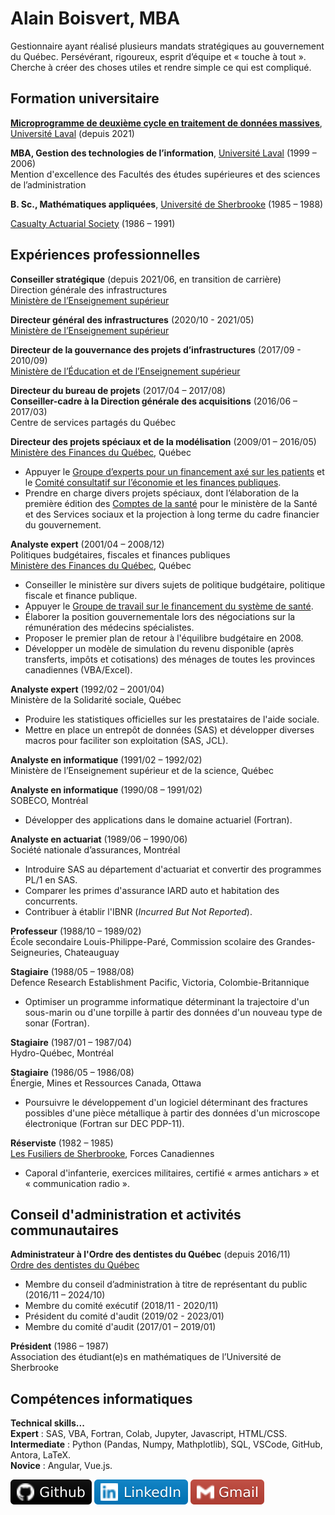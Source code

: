 
# Alain Boisvert, MBA

Gestionnaire ayant réalisé plusieurs mandats stratégiques au gouvernement du Québec.
Persévérant, rigoureux, esprit d’équipe et «&nbsp;touche à tout&nbsp;». Cherche à créer des choses utiles et rendre simple ce qui est compliqué.

## Formation universitaire

[**Microprogramme de deuxième cycle en traitement de données massives**](https://www.fsg.ulaval.ca/etudes/programmes-detudes/microprogramme-de-deuxieme-cycle-en-traitement-de-donnees-massives/), [Université Laval](https://www.ulaval.ca/) (depuis 2021)

**MBA, Gestion des technologies de l’information**, [Université Laval](https://www.ulaval.ca/) (1999 – 2006)<br>
Mention d'excellence des Facultés des études supérieures et des sciences de l’administration

**B. Sc., Mathématiques appliquées**, [Université de Sherbrooke](https://www.usherbrooke.ca/) (1985 – 1988)

[Casualty Actuarial Society](https://www.casact.org/) (1986 – 1991)

## Expériences professionnelles

**Conseiller stratégique** (depuis 2021/06, en transition de carrière)<br>
Direction générale des infrastructures<br>
[Ministère de l’Enseignement supérieur](http://www.education.gouv.qc.ca/)

**Directeur général des infrastructures** (2020/10 - 2021/05)<br>
[Ministère de l’Enseignement supérieur](http://www.education.gouv.qc.ca/)

**Directeur de la gouvernance des projets d’infrastructures** (2017/09 - 2010/09)<br>
[Ministère de l’Éducation et de l’Enseignement supérieur](http://www.education.gouv.qc.ca/)

**Directeur du bureau de projets** (2017/04 – 2017/08)<br>
**Conseiller-cadre à la Direction générale des acquisitions** (2016/06 – 2017/03)<br>
Centre de services partagés du Québec

**Directeur des projets spéciaux et de la modélisation** (2009/01 – 2016/05)<br>
[Ministère des Finances du Québec](http://www.finances.gouv.qc.ca/), Québec

- Appuyer le [Groupe d’experts pour un financement axé sur les patients](https://www.groupes.finances.gouv.qc.ca/santefinancementactivite/travaux/rapports-et-recommandations/index.html) et le [Comité consultatif sur l’économie et les finances publiques](https://www.groupes.finances.gouv.qc.ca/Consultprebudg/2010-2011/).
- Prendre en charge divers projets spéciaux, dont l’élaboration de la première édition des [Comptes de la santé](https://publications.msss.gouv.qc.ca/msss/sujets/comptes-de-la-sante) pour le ministère de la Santé et des Services sociaux et la projection à long terme du cadre financier du gouvernement.

**Analyste expert** (2001/04 – 2008/12)<br>
Politiques budgétaires, fiscales et finances publiques<br>
[Ministère des Finances du Québec](http://www.finances.gouv.qc.ca/), Québec

- Conseiller le ministère sur divers sujets de politique budgétaire, politique fiscale et finance publique.
- Appuyer le [Groupe de travail sur le financement du système de santé](https://www.groupes.finances.gouv.qc.ca/financementsante/fr/groupe/index.asp).
- Élaborer la position gouvernementale lors des négociations sur la rémunération des médecins spécialistes.
- Proposer le premier plan de retour à l'équilibre budgétaire en 2008.
- Développer un modèle de simulation du revenu disponible (après transferts, impôts et cotisations) des ménages de toutes les provinces canadiennes (VBA/Excel).

**Analyste expert** (1992/02 – 2001/04)<br>
Ministère de la Solidarité sociale, Québec

- Produire les statistiques officielles sur les prestataires de l'aide sociale.
- Mettre en place un entrepôt de données (SAS) et développer diverses macros pour faciliter son exploitation (SAS, JCL).

**Analyste en informatique** (1991/02 – 1992/02)<br>
Ministère de l’Enseignement supérieur et de la science, Québec

**Analyste en informatique** (1990/08 – 1991/02)<br>
SOBECO, Montréal

- Développer des applications dans le domaine actuariel (Fortran).

**Analyste en actuariat** (1989/06 – 1990/06)<br>
Société nationale d’assurances, Montréal

- Introduire SAS au département d'actuariat et convertir des programmes PL/1 en SAS.
- Comparer les primes d'assurance IARD auto et habitation des concurrents.
- Contribuer à établir l'IBNR (*Incurred But Not Reported*).

**Professeur** (1988/10 – 1989/02)<br>
École secondaire Louis-Philippe-Paré, Commission scolaire des Grandes-Seigneuries, Chateauguay

**Stagiaire** (1988/05 – 1988/08)<br>
Defence Research Establishment Pacific, Victoria, Colombie-Britannique

- Optimiser un programme informatique déterminant la trajectoire d'un sous-marin ou d'une torpille à partir des données d'un nouveau type de sonar (Fortran).

**Stagiaire** (1987/01 – 1987/04)<br>
Hydro-Québec, Montréal

**Stagiaire** (1986/05 – 1986/08)<br>
Énergie, Mines et Ressources Canada, Ottawa

- Poursuivre le développement d'un logiciel déterminant des fractures possibles d'une pièce métallique à partir des données d'un microscope électronique (Fortran sur DEC PDP-11).

**Réserviste** (1982 – 1985)<br>
[Les Fusiliers de Sherbrooke](https://www.army-armee.forces.gc.ca/fr/2-division-du-canada/les-fusiliers-de-sherbrooke/index.page), Forces Canadiennes

- Caporal d'infanterie, exercices militaires, certifié «&nbsp;armes antichars&nbsp;» et «&nbsp;communication radio&nbsp;».

## Conseil d'administration et activités communautaires

**Administrateur à l'Ordre des dentistes du Québec** (depuis 2016/11)<br>
[Ordre des dentistes du Québec](http://www.odq.qc.ca/)

- Membre du conseil d’administration à titre de représentant du public (2016/11 – 2024/10)
- Membre du comité exécutif (2018/11 - 2020/11)
- Président du comité d'audit (2019/02 - 2023/01)
- Membre du comité d'audit (2017/01 – 2019/01)

**Président** (1986 – 1987)<br>
Association des étudiant(e)s en mathématiques de l’Université de Sherbrooke

## Compétences informatiques

<!-- 
**Données massives** : Hadoop (HDFS, Pig, Impala), Hive, Flume, Kafka, Spark.<br>
**Apprentissage machine** : Pytorch, Keras, Transformers.<br>
**Programmation** : C++, GoLang, Julia, Python (Scikit-Learn).<br>
-->

**Technical skills...**<br>
**Expert** : SAS, VBA, Fortran, Colab, Jupyter, Javascript, HTML/CSS.<br>
**Intermediate** : Python (Pandas, Numpy, Mathplotlib), SQL, VSCode, GitHub, Antora, LaTeX.<br>
**Novice** : Angular, Vue.js.

<a href="https://github.com/boisalai"><img src="images/github.svg"></a>
<a href="https://www.linkedin.com/in/alain-boisvert-98b058156/"><img src="images/linkedin-2.svg"></a>
<a href="mailto:ay.boisvert@gmail.com"><img src="images/gmail.svg"></a>
